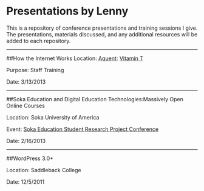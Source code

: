 Presentations by Lenny
==============

This is a repository of conference presentations and training sessions I give. The presentations, materials discussed, and any additional resources will be added to each repository.

---

##How the Internet Works
Location: [Aquent](http://aquent.us): [Vitamin T](http://vitamintalent.com/)

Purpose: Staff Training 

Date: 3/13/2013

---

##Soka Education and Digital Education Technologies:Massively Open Online Courses

Location: Soka University of America

Event: [Soka Education Student Research Project Conference](http://www.soka.edu/news_events/events/2013/02/2013-soka-education-conference.aspx)

Date: 2/16/2013

---

##WordPress 3.0+

Location: Saddleback College

Date: 12/5/2011